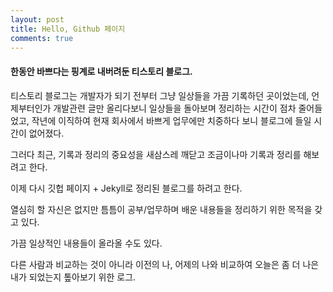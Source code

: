 ```yaml
---
layout: post
title: Hello, Github 페이지
comments: true
---
```


#### 한동안 바쁘다는 핑계로 내버려둔 티스토리 블로그.

티스토리 블로그는 개발자가 되기 전부터 그냥 일상들을 가끔 기록하던 곳이었는데, 언제부터인가 개발관련 글만 올리다보니 일상들을 돌아보며 정리하는 시간이 점차 줄어들었고, 작년에 이직하여 현재 회사에서 바쁘게 업무에만 치중하다 보니 블로그에 들일 시간이 없어졌다.

그러다 최근, 기록과 정리의 중요성을 새삼스레 깨닫고 조금이나마 기록과 정리를 해보려고 한다.

이제 다시 깃헙 페이지 + Jekyll로 정리된 블로그를 하려고 한다.

열심히 할 자신은 없지만 틈틈이 공부/업무하며 배운 내용들을 정리하기 위한 목적을 갖고 있다.

가끔 일상적인 내용들이 올라올 수도 있다.

다른 사람과 비교하는 것이 아니라 이전의 나, 어제의 나와 비교하여 오늘은 좀 더 나은 내가 되었는지 톺아보기 위한 로그.